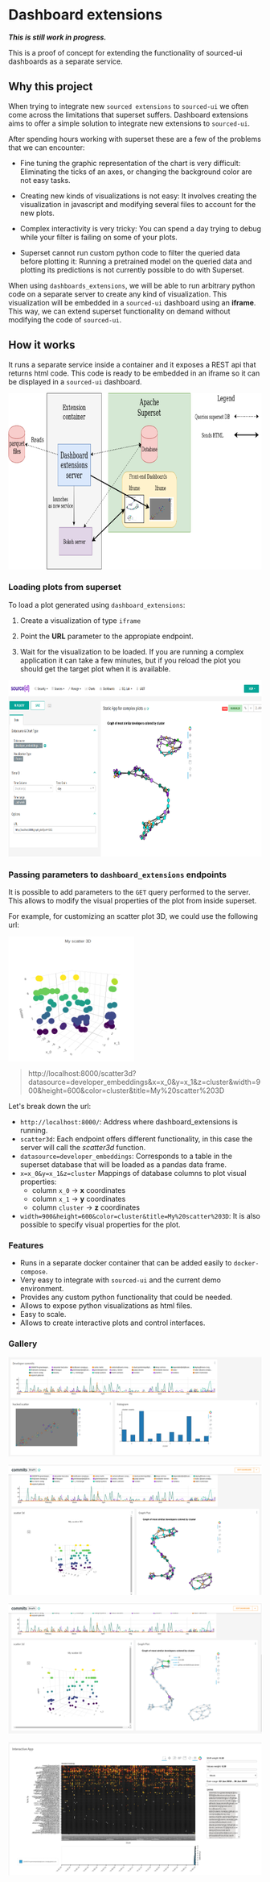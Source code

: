 
# Dashboard extensions

***This is still work in progress.***

This is a proof of concept for extending the functionality of sourced-ui dashboards as a separate service.

## Why this project

When trying to integrate new `sourced extensions` to `sourced-ui` we often come across the limitations that
superset suffers. Dashboard extensions aims to offer a simple solution to integrate new extensions to `sourced-ui`.

After spending hours working with superset these are a few of the problems that we can encounter:

- Fine tuning the graphic representation of the chart is very difficult: Eliminating the ticks of an axes, or
changing the background color are not easy tasks.

- Creating new kinds of visualizations is not easy: It involves creating the visualization in javascript
 and modifying several files to account for the new plots.
 
- Complex interactivity is very tricky: You can spend a day trying to debug while your filter is failing on some of your plots.

- Superset cannot run custom python code to filter the queried data before plotting it: Running a 
pretrained model on the queried data and plotting its predictions is not currently possible to do with Superset.

When using `dashboards_extensions`, we will be able to run arbitrary python code on a separate server 
to create any kind of visualization. This visualization will be embedded in a `sourced-ui` dashboard using an **iframe**. 
This way, we can extend superset functionality on demand without modifying the code of `sourced-ui`.

## How it works

It runs a separate service inside a container and it exposes a REST api that returns html code. 
This code is ready to be embedded in an iframe so it can be displayed in a `sourced-ui` dashboard.

<img src="images/dashboard_extensions.png" width="800" height="350" />


### Loading plots from superset

To load a plot generated using `dashboard_extensions`:

1. Create a visualization of type `iframe`

2. Point the **URL** parameter to the appropiate endpoint.

3. Wait for the visualization to be loaded. If you are running a complex application it can take a few minutes, but if you reload the plot you should get the target plot when it is available.

<img src="images/creating_new_plots.png" width="600" height="350" />

### Passing parameters to `dashboard_extensions` endpoints

It is possible to add parameters to the `GET` query performed to the server. This allows to modify 
the visual properties of the plot from inside superset.

For example, for customizing an scatter plot 3D, we could use the following url:

<img src="images/scatter_3d.png" width="250" height="250" align="center"/>

> http://localhost:8000/scatter3d?datasource=developer_embeddings&x=x_0&y=x_1&z=cluster&width=900&height=600&color=cluster&title=My%20scatter%203D

Let's break down the url:

- `http://localhost:8000/`: Address where dashboard_extensions is running.
- `scatter3d`: Each endpoint offers different functionality, in this case the server will call the *scatter3d* function.
- `datasource=developer_embeddings`: Corresponds to a table in the superset database that will be loaded as a pandas data frame.
- `x=x_0&y=x_1&z=cluster` Mappings of database columns to plot visual properties:
    * column `x_0` -> **x** coordinates
    * column `x_1` -> **y** coordinates
    * column `cluster` -> **z** coordinates
- `width=900&height=600&color=cluster&title=My%20scatter%203D`: It is also possible to specify visual properties for the plot.


### Features

- Runs in a separate docker container that can be added easily to `docker-compose`.
- Very easy to integrate with `sourced-ui` and the current demo environment.
- Provides any custom python functionality that could be needed.
- Allows to expose python visualizations as html files.
- Easy to scale.
- Allows to create interactive plots and control interfaces.

### Gallery

![](images/dashboard_embeddings.png)

![](images/custom_dashboards.png)

![](images/on_demand_extensions.png)

![](images/interactive_app.png)